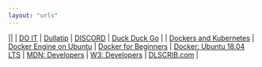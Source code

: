 ```yaml
---
layout: "urls"
---
```


||
| [DO IT](https://doit.vlsm.org/) | [Dullatip](https://mr-dullatip.blogspot.com/) | [DISCORD](https://discord.com/) | [Duck Duck Go](https://duckduckgo.com/) | 
| [Dockers and Kubernetes](https://www.youtube.com/watch?v=Wf2eSG3owoA) | [Docker Engine on Ubuntu](https://docs.docker.com/engine/install/ubuntu/) | [Docker for Beginners](https://docker-curriculum.com/) | [Docker: Ubuntu 18.04 LTS](https://www.howtoforge.com/tutorial/ubuntu-docker/) 
| [MDN: Developers](https://developer.mozilla.org/) | [W3: Developers](https://www.w3schools.com/) | [DLSCRIB.com](https://dlscrib.com/) |

